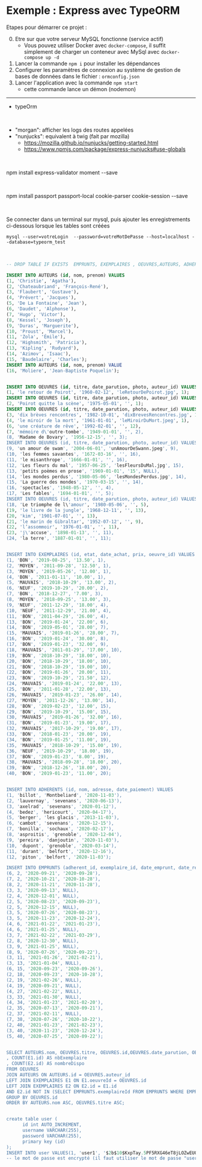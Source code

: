 # Exemple : Express avec TypeORM

Etapes pour démarrer ce projet :

0. Etre sur que votre serveur MySQL fonctionne (service actif)
   - Vous pouvez utiliser Docker avec `docker-compose`, il suffit simplement de charger un conteneur avec MySql 
     avec `docker-compose up -d`
1. Lancer la commande `npm i` pour installer les dépendances
2. Configurer les paramètres de connexion au système de gestion de bases de données dans le fichier : `ormconfig.json`
3. Lancer l'application avec la commande `npm start` 
    - cette commande lance un démon (nodemon) 


-------

* typeOrm

<br>

* "morgan": afficher les logs des routes appelées
* "nunjucks": equivalent à twig (fait par mozilla)
    * <https://mozilla.github.io/nunjucks/getting-started.html>
    * <https://www.npmjs.com/package/express-nunjucks#use-globals>




<br> 

npm install express-validator moment --save

<br>  

npm install passport passport-local cookie-parser cookie-session --save

<br>  

Se connecter dans un terminal sur mysql, puis ajouter les enregistrements ci-dessous lorsque les tables sont créées

`mysql --user=votreLogin  --password=votreMotDePasse --host=localhost --database=typeorm_test`

<br>

```sql
-- DROP TABLE IF EXISTS  EMPRUNTS, EXEMPLAIRES , OEUVRES,AUTEURS, ADHERENTS   ; 

INSERT INTO AUTEURS (id, nom, prenom) VALUES
(1, 'Christie', 'Agatha'),
(2, 'Chateaubriand', 'François-René'),
(3, 'Flaubert', 'Gustave'),
(4, 'Prévert', 'Jacques'),
(5, 'De La Fontaine', 'Jean'),
(6, 'Daudet', 'Alphonse'),
(7, 'Hugo', 'Victor'),
(8, 'Kessel', 'Joseph'),
(9, 'Duras', 'Marguerite'),
(10, 'Proust', 'Marcel'),
(11, 'Zola', 'Émile'),
(12, 'Highsmith', 'Patricia'),
(13, 'Kipling', 'Rudyard'),
(14, 'Azimov', 'Isaac'),
(15, 'Baudelaire', 'Charles');
INSERT INTO AUTEURS (id, nom, prenom) VALUE
(16, 'Moliere', 'Jean-Baptiste Poquelin');


INSERT INTO OEUVRES (id, titre, date_parution, photo, auteur_id) VALUES
(1, 'le retour de Poirot', '1960-02-12', 'leRetourDePoirot.jpg', 1);
INSERT INTO OEUVRES (id, titre, date_parution, photo, auteur_id) VALUES
(2, 'Poirot quitte la scène', '1975-05-01', '', 1);
INSERT INTO OEUVRES (id, titre, date_parution, photo, auteur_id) VALUES
(3, 'dix brèves rencontres', '1982-10-01', 'dixBrevesRencontres.jpg', 1),
(4, 'le miroir de la mort', '1961-01-01', 'leMiroirDuMort.jpeg', 1),
(6, 'une créature de rêve', '1992-02-01', '', 12),
(7, 'mémoire d\'outre-tombe', '1949-01-01', '', 2),
(8, 'Madame de Bovary', '1956-12-15', '', 3);
INSERT INTO OEUVRES (id, titre, date_parution, photo, auteur_id) VALUES
(9, 'un amour de swam', '2004-06-01', 'unAmourDeSwann.jpeg', 9),
(10, 'les femmes savantes', '1672-03-16', '', 16),
(11, 'le misanthrope', '1666-01-01', '', 16),
(12, 'Les fleurs du mal', '1957-06-25', 'lesFleursDuMal.jpg', 15),
(13, 'petits poèmes en prose', '1969-01-01', '15', NULL),
(14, 'les mondes perdus', '1980-05-06', 'lesMondesPerdus.jpg', 14),
(15, 'La guerre des mondes', '1970-03-15', '', 14),
(16, 'spectacles', '1948-05-12', '', 4),
(17, 'Les fables', '1694-01-01', '', 5);
INSERT INTO OEUVRES (id, titre, date_parution, photo, auteur_id) VALUES
(18, 'Le triomphe de l\'amour', '1980-05-06', '', 5),
(19, 'le livre de la jungle', '1968-12-11', '', 13),
(20, 'kim', '1901-07-01', '', 13),
(21, 'le marin de Gibraltar', '1952-07-12', '', 9),
(22, 'l’assommoir', '1976-01-01', '', 11),
(23, 'j\'accuse', '1898-01-13', '', 11),
(24, 'la terre', '1887-01-01', '', 11);


INSERT INTO EXEMPLAIRES (id, etat, date_achat, prix, oeuvre_id) VALUES
(1, 'BON', '2019-08-25', '13.50', 1),
(2, 'MOYEN', '2011-09-28', '12.50', 1),
(3, 'MOYEN', '2019-05-26', '12.00', 1),
(4, 'BON', '2011-01-11', '10.00', 1),
(5, 'MAUVAIS', '2018-10-29', '13.00', 2),
(6, 'NEUF', '2019-10-29', '20.00', 2),
(7, 'BON', '2018-12-27', '7.00', 3),
(8, 'MOYEN', '2018-09-25', '13.00', 3),
(9, 'NEUF', '2011-12-29', '18.00', 4),
(10, 'NEUF', '2011-12-29', '21.00', 4),
(11, 'BON', '2011-04-29', '26.00', 4),
(13, 'BON', '2019-01-24', '22.00', 6),
(14, 'BON', '2019-05-01', '28.00', 7),
(15, 'MAUVAIS', '2019-01-26', '28.00', 7),
(16, 'BON', '2019-01-24', '30.00', 8),
(17, 'BON', '2019-01-23', '32.00', 9),
(18, 'MAUVAIS', '2011-01-29', '17.00', 10),
(19, 'BON', '2018-10-29', '18.00', 10),
(20, 'BON', '2018-10-29', '18.00', 10),
(21, 'BON', '2018-10-29', '19.00', 10),
(22, 'BON', '2019-01-26', '20.00', 11),
(23, 'BON', '2019-10-29', '21.50', 12),
(24, 'MAUVAIS', '2019-01-24', '22.00', 13),
(25, 'BON', '2011-01-28', '22.00', 13),
(26, 'MAUVAIS', '2019-01-23', '26.00', 14),
(27, 'MOYEN', '2011-12-26', '13.00', 14),
(28, 'BON', '2019-02-23', '12.00', 15),
(29, 'BON', '2019-10-29', '15.00', 15),
(30, 'MAUVAIS', '2019-01-26', '32.00', 16),
(31, 'BON', '2019-01-23', '19.00', 17),
(32, 'MAUVAIS', '2017-10-29', '19.00', 17),
(33, 'BON', '2018-01-23', '20.00', 19),
(34, 'BON', '2019-01-25', '11.00', 19),
(35, 'MAUVAIS', '2018-10-29', '15.00', 19),
(36, 'NEUF', '2019-10-29', '18.00', 19),
(37, 'BON', '2019-01-23', '8.00', 19),
(38, 'MAUVAIS', '2018-09-28', '18.00', 20),
(39, 'BON', '2018-12-26', '18.00', 20),
(40, 'BON', '2019-01-23', '11.00', 20);


INSERT INTO ADHERENTS (id, nom, adresse, date_paiement) VALUES
(1, 'billot', 'Montbeliard', '2020-11-03'),
(2, 'lauvernay', 'sevenans', '2020-06-13'),
(3, 'axelrad', 'sevenans', '2020-01-12'),
(4, 'bedez', 'hericourt', '2020-04-17'),
(5, 'berger', 'les glacis', '2013-11-03'),
(6, 'cambot', 'sevenans', '2020-12-15'),
(7, 'bonilla', 'sochaux', '2020-02-17'),
(8, 'asproitis', 'grenoble', '2020-12-04'),
(9, 'pereira', 'danjoutin', '2020-11-03'),
(10, 'dupont', 'grenoble', '2020-03-14'),
(11, 'durant', 'belfort', '2020-12-16'),
(12, 'piton', 'belfort', '2020-11-03');

INSERT INTO EMPRUNTS (adherent_id, exemplaire_id, date_emprunt, date_rendu) VALUES
(6, 2, '2020-09-21', '2020-09-28'),
(7, 2, '2020-10-21', '2020-10-28'),
(8, 2, '2020-11-21', '2020-11-28'),
(3, 3, '2020-09-13', NULL),
(2, 4, '2020-12-01', NULL),
(2, 5, '2020-08-23', '2020-09-23'),
(2, 5, '2020-12-15', NULL),
(3, 5, '2020-07-26', '2020-08-23'),
(3, 5, '2020-11-23', '2020-12-24'),
(4, 6, '2021-01-22', '2021-01-23'),
(4, 6, '2021-01-25', NULL),
(3, 7, '2021-02-22', '2021-03-29'),
(2, 8, '2020-12-30', NULL),
(3, 9, '2021-01-25', NULL),
(8, 9, '2020-07-26', '2020-09-22'),
(3, 11, '2021-01-26', '2021-02-21'),
(3, 13, '2021-01-04', NULL),
(6, 15, '2020-09-23', '2020-09-26'),
(2, 18, '2020-09-23', '2020-10-28'),
(2, 19, '2021-02-26', NULL),
(4, 19, '2020-09-21', NULL),
(4, 27, '2021-02-22', NULL),
(3, 33, '2021-01-30', NULL),
(4, 34, '2021-01-23', '2021-02-20'),
(2, 35, '2020-07-13', '2020-09-21'),
(2, 37, '2021-02-11', NULL),
(7, 38, '2020-07-26', '2020-10-22'),
(2, 40, '2021-01-23', '2021-02-23'),
(3, 40, '2020-11-23', '2020-12-24'),
(5, 40, '2020-07-25', '2020-09-22');


SELECT AUTEURS.nom, OEUVRES.titre, OEUVRES.id,OEUVRES.date_parution, OEUVRES.photo
, COUNT(E1.id) AS nbExemplaire
, COUNT(E2.id) AS nombreDispo
FROM OEUVRES
JOIN AUTEURS ON AUTEURS.id = OEUVRES.auteur_id
LEFT JOIN EXEMPLAIRES E1 ON E1.oeuvreId = OEUVRES.id
LEFT JOIN EXEMPLAIRES E2 ON E2.id = E1.id
AND E2.id NOT IN (SELECT EMPRUNTS.exemplaireId FROM EMPRUNTS WHERE EMPRUNTS.dateRendu IS NULL)
GROUP BY OEUVRES.id
ORDER BY AUTEURS.nom ASC, OEUVRES.titre ASC;


create table user (
      id int AUTO_INCREMENT,
      username VARCHAR(255),
      password VARCHAR(255),
      primary key (id)
);
INSERT INTO user VALUES(1, 'user1', '$2b$10$KxpTay.5PF5RXG46eT8jLOZwEUQEKttmIUcN1v5TIkcPieRr6Jmde')
-- le mot de passe est encrypté (il faut utiliser le mot de passe "user1")
```

